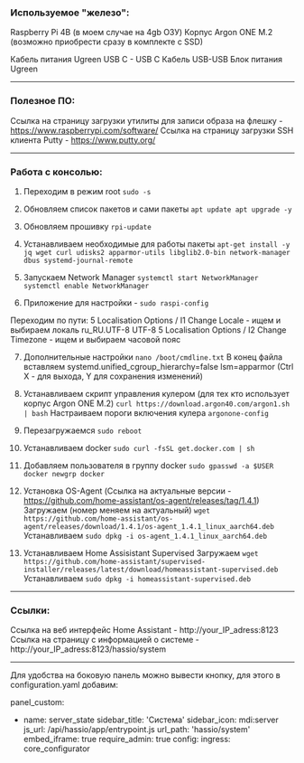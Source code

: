 ### Используемое "железо":
Raspberry Pi 4B (в моем случае на 4gb ОЗУ)
Корпус Argon ONE M.2 (возможно приобрести сразу в комплекте с SSD)

Кабель питания Ugreen USB C - USB C
Кабель USB-USB
Блок питания Ugreen 

__________________________________________________________________

### Полезное ПО:
Ссылка на страницу загрузки утилиты для записи образа на флешку - https://www.raspberrypi.com/software/
Ссылка на страницу загрузки SSH клиента Putty - https://www.putty.org/
__________________________________________________________________

### Работа с консолью:

1. Переходим в режим root
`sudo -s`

2. Обновляем список пакетов и сами пакеты
`apt update
apt upgrade -y`

3. Обновляем прошивку
`rpi-update`

4. Устанавливаем необходимые для работы пакеты
`apt-get install -y jq wget curl udisks2 apparmor-utils libglib2.0-bin network-manager dbus systemd-journal-remote`

5. Запускаем Network Manager
`systemctl start NetworkManager
systemctl enable NetworkManager`

6. Приложение для настройки -
`sudo raspi-config`

Переходим по пути:
5 Localisation Options / I1 Change Locale - ищем и выбираем локаль ru_RU.UTF-8 UTF-8
5 Localisation Options / I2 Change Timezone - ищем и выбираем часовой пояс

7. Дополнительные настройки
`nano /boot/cmdline.txt`
В конец файла вставляем systemd.unified_cgroup_hierarchy=false lsm=apparmor
(Ctrl X - для выхода, Y для сохранения изменений)

8. Устанавливаем скрипт управления кулером (для тех кто использует корпус Argon ONE M.2)
`curl https://download.argon40.com/argon1.sh | bash`
Настраиваем пороги включения кулера
`argonone-config`

9. Перезагружаемся
`sudo reboot`

10. Устанавливаем docker
`sudo curl -fsSL get.docker.com | sh`

11. Добавляем пользователя в группу docker
`sudo gpasswd -a $USER docker
newgrp docker`

12. Установка OS-Agent (Ссылка на актуальные версии - https://github.com/home-assistant/os-agent/releases/tag/1.4.1)
Загружаем (номер меняем на актуальный) 
`wget https://github.com/home-assistant/os-agent/releases/download/1.4.1/os-agent_1.4.1_linux_aarch64.deb `
Устанавливаем 
`sudo dpkg -i os-agent_1.4.1_linux_aarch64.deb`

13. Устанавливаем Home Assisistant Supervised
Загружаем
`wget https://github.com/home-assistant/supervised-installer/releases/latest/download/homeassistant-supervised.deb`
Устанавливаем 
`sudo dpkg -i homeassistant-supervised.deb`

__________________________________________________________________
### Ссылки:
Ссылка на веб интерфейс Home Assistant - http://your_IP_adress:8123
Ссылка на страницу с информацией о системе - http://your_IP_adress:8123/hassio/system
__________________________________________________________________

Для удобства на боковую панель можно вывести кнопку, для этого в configuration.yaml добавим:

panel_custom:
  - name: server_state
    sidebar_title: 'Система'
    sidebar_icon: mdi:server
    js_url: /api/hassio/app/entrypoint.js
    url_path: 'hassio/system'
    embed_iframe: true
    require_admin: true
    config:
      ingress: core_configurator 
